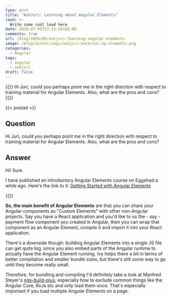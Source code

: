 ```yaml
---
type: post
title: "AskJuri: Learning about Angular Elements"
lead: >-
  Write some cool lead here
date: 2020-07-03T17:13:18+02:00
comments: true
url: /blog/2020/06/askjuri-learning-angular-elements
image: /blog/assets/imgs/askjuri-material-ng-elements.png
categories:
  - Angular
tags:
  - angular
  - askjuri
draft: false
---
```


{{<intro>}}
  Hi Juri, could you perhaps point me in the right direction with respect to training material for Angular Elements. Also, what are the pros and cons?
{{</intro>}}
<!--more-->

{{< postad >}}

## Question

Hi Juri, could you perhaps point me in the right direction with respect to training material for Angular Elements. Also, what are the pros and cons?

## Answer

Hi! Sure.

I have published an introductory Angular Elements course on Eggehad a while ago. Here's the link to it: [Getting Started with Angular Elements](https://egghead.io/courses/getting-started-with-angular-elements)

{{<egghead-lesson uid="lessons/angular-course-intro-to-angular-elements" >}}

**So, the main benefit of Angular Elements** are that you can share your Angular components as "Custom Elements" with other non-Angular projects. Say you have a React application and you'd like to us the - say - payment flow component you created in Angular, then you can wrap that component as an Angular Element, compile it and import it into your React application.

There's a downside though: building Angular Elements into a single JS file can get quite big, since you also embed parts of the Angular runtime to actually have the Angular Element running. Ivy helps there a bit in terms of better compilation and smaller bundle sizes, but there's still some way to go until they become really small.

Therefore, for bundling and compiling I'd definitely take a look at Manfred Steyer's [ngx-build-plus](https://github.com/manfredsteyer/ngx-build-plus), especially how to exclude common things like the Angular Core, RxJs etc and only load them once. That's especially important if you load multiple Angular Elements on a page.

